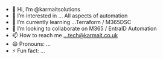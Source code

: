 - 👋 Hi, I’m @karmaitsolutions
- 👀 I’m interested in ... All aspects of automation
- 🌱 I’m currently learning ...Terraform / M365DSC
- 💞️ I’m looking to collaborate on M365 / EntraID Automation
- 📫 How to reach me ...tech@karmait.co.uk
- 😄 Pronouns: ...
- ⚡ Fun fact: ...

<!---
karmaitsolutions/karmaitsolutions is a ✨ special ✨ repository because its `README.md` (this file) appears on your GitHub profile.
You can click the Preview link to take a look at your changes.
--->

